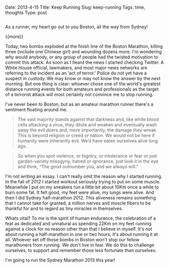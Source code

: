 Date: 2013-4-15 
Title: Keep Running
Slug: keep-running
Tags: time, thoughts
Type: post

![<Alt>](<http://cdn.mckaywei.com/post-img/run.jpg>"<Run>")

As a runner, my heart go out to you Boston, all the way from Sydney!

{{more}}

Today, two bombs exploded at the finish line of the Boston Marathon, killing three (include one Chinese girl) and wounding dozens more. I'm wondering why would anybody, or any group of people had the twisted motivation to commit this attack. As soon as I heard the news I started checking Twitter. A White House official, lawmakers, and most major news networks are referring to the incident as an 'act of terror.' Police do not yet have a suspect in custody. We may know or may not know the answer by the next morning. But one thing is clear: whoever chose one of the world's greatest distance running events for both amateurs and professionals as the target of a terrorist attack will most certainly not convince me to stop running.

I've never been to Boston, but as an amateur marathon runner there's a sentiment floating around me. 

>The vast majority stands against that darkness and, like white blood cells attacking a virus, they dilute and weaken and eventually wash away the evil doers and, more importantly, the damage they wreak. This is beyond religion or creed or nation. We would not be here if humanity were inherently evil. We’d have eaten ourselves alive long ago.

>So when you spot violence, or bigotry, or intolerance or fear or just garden-variety misogyny, hatred or ignorance, just look it in the eye and think, “The good outnumber you, and we always will.”

I'm not writing an essay. I can't really omit the reason why I started running. In the fall of 2012 I started workout seriously trying to put on some muscle. Meanwhile I put on my sneakers run a little bit about 10Km once a while to burn some fat. It felt good, my feet were alive, my lungs were alive. And then I did Sydney half-marathon 2012. This aliveness remains something that I cannot take for granted, a million nerves and muscle fibers to be thankful for and to regard as tiny miracles in themselves.

Whats vital? To me is the spirit of human endurance, the celebration of a feat as dedicated and unnatural as spending 22Km on my feet running against a clock for no reason other than that I believe in myself. It's not about running a half-marathon in one or two hours, it's about running it at all. Whoever set off those bombs in Boston won't stop our fellow marathoners from running. We don't live in fear. We do this to challenge ourselves, to support and remember those less fortunate than ourselves.

I'm going to run the Sydney Marathon 2013 this year!